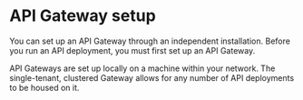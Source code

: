 # API Gateway setup 

<head>
  <meta name="guidename" content="API Management"/>
  <meta name="context" content="GUID-62ae35cb-7045-4c9b-84ed-fb920a9fa837"/>
</head>


You can set up an API Gateway through an independent installation. Before you run an API deployment, you must first set up an API Gateway.

API Gateways are set up locally on a machine within your network. The single-tenant, clustered Gateway allows for any number of API deployments to be housed on it.